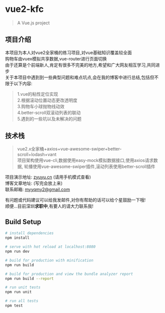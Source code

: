 # vue2-kfc

> A Vue.js project

## 项目介绍

本项目为本人对vue2全家桶的练习项目,对vue基础知识覆盖较全面  
购物车由vuex模拟共享数据,vue-router进行页面切换  
由于还算是个前端新人,肯定有很多不完美的地方,希望和广大网友相互学习,共同进步  
关于本项目中遇到到一些典型问题和难点坑点,会在我的博客中进行总结,包括但不限于以下内容:  
>1.vue的粘性定位实现  
>2.根据滚动位置动态更改透明度  
>3.购物车小球抛物线动效  
>4.better-scroll双滚动列表的联动  
>5.遇到的一些坑以及未解决的问题  

## 技术栈

>vue2.x全家桶+axios+vue-awesome-swiper+better-scroll+lodash+vant  
>项目架构使用vue-cli,数据使用easy-mock模拟数据接口,使用axios请求数据,
>轮播使用vue-awesome-swiper插件,滚动列表使用better-scroll插件  

项目演示地址: [zyuyu.cn](http://zyuyu.cn) (请用手机模式查看)  
博客文章地址: (写完会放上来)  
联系邮箱: myyqmy2@gmail.com  

有问题或代码建议可以给我发邮件,对你有帮助的话可以给个星鼓励一下哦!  
顺便...目前深圳**求职中**,有要人的请大力联系我!  

## Build Setup

``` bash
# install dependencies
npm install

# serve with hot reload at localhost:8080
npm run dev

# build for production with minification
npm run build

# build for production and view the bundle analyzer report
npm run build --report

# run unit tests
npm run unit

# run all tests
npm test
```
